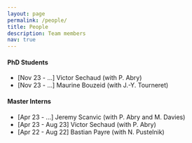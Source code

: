 ```yaml
---
layout: page
permalink: /people/
title: People
description: Team members
nav: true
---
```




#### PhD Students

- [Nov 23 - ...] Victor Sechaud (with P. Abry)
- [Nov 23 - ...] Maurine Bouzeid (with J.-Y. Tourneret)

#### Master Interns

- [Apr 23 - ...] Jeremy Scanvic (with P. Abry and M. Davies)
- [Apr 23 - Aug 23] Victor Sechaud (with P. Abry)
- [Apr 22 - Aug 22] Bastian Payre (with N. Pustelnik)
